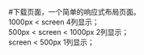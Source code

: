 #下载页面，一个简单的响应式布局页面。<br>
1000px < screen         4列显示；<br>
500px < screen < 1000px 2列显示；<br>
screen < 500px          1列显示；<br>
